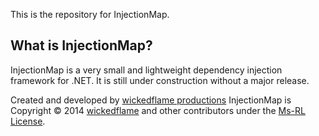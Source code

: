 This is the repository for InjectionMap. 

What is InjectionMap?
--------------------------------
InjectionMap is a very small and lightweight dependency injection framework for .NET.
It is still under construction without a major release.

Created and developed by [wickedflame productions](http://wicked-flame.blogspot.ch/)
InjectionMap is Copyright &copy; 2014 [wickedflame](http://wicked-flame.blogspot.ch/) and other contributors under the [Ms-RL License](License.txt).
